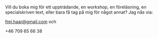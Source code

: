 Vill du boka mig för ett uppträdande, en workshop, en föreläsning, en specialskriven text, eller bara få tag på mig för något annat? Jag nås via:

[frej.haar@gmail.com](mailto:frej.haar@gmail.com) och

+46 709 65 66 38
